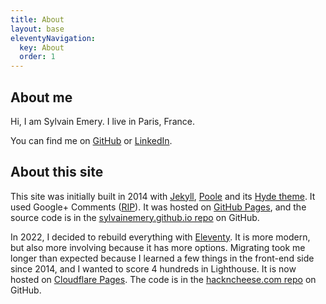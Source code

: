 ```yaml
---
title: About
layout: base
eleventyNavigation:
  key: About
  order: 1
---
```


## About me

<div itemscope itemtype="https://schema.org/Person" class="h-card">

Hi, I am <span itemprop="name" class="p-name"><span itemprop="givenName" class="p-given-name">Sylvain</span> <span itemprop="familyName" class="p-family-name">Emery</span></span>. I live in <span itemprop="address" itemscope itemType="https://schema.org/PostalAddress" class="p-adr h-adr"><span itemprop="addressLocality" class="p-locality">Paris</span>, <span itemprop="addressCountry" class="p-country-name">France</span></span>.

You can find me on <a rel="me" href="https://github.com/sylvainemery/">GitHub</a> or <a rel="me" href="https://www.linkedin.com/in/sylvainemery/">LinkedIn</a>.

</div>

## About this site

This site was initially built in 2014 with [Jekyll](https://jekyllrb.com/), [Poole](https://getpoole.com/) and its [Hyde theme](https://hyde.getpoole.com/). It used Google+ Comments ([RIP](https://blog.google/technology/safety-security/expediting-changes-google-plus/)). It was hosted on [GitHub Pages](https://pages.github.com/), and the source code is in the [sylvainemery.github.io repo](https://github.com/sylvainemery/sylvainemery.github.io) on GitHub.

In 2022, I decided to rebuild everything with [Eleventy](https://www.11ty.dev/). It is more modern, but also more involving because it has more options. Migrating took me longer than expected because I learned a few things in the front-end side since 2014, and I wanted to score 4 hundreds in Lighthouse.
It is now hosted on [Cloudflare Pages](https://pages.cloudflare.com/). The code is in the [hackncheese.com repo](https://github.com/sylvainemery/hackncheese.com) on GitHub.
